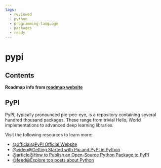 ```yaml
---
tags:
  - reviewed
  - python
  - programming-language
  - packages
  - ready
---
```


# pypi

## Contents

__Roadmap info from [roadmap website](https://roadmap.sh/python/python-package-managers/pypi)__

## PyPI

PyPI, typically pronounced pie-pee-eye, is a repository containing several hundred thousand packages. These range from trivial Hello, World implementations to advanced deep learning libraries.

Visit the following resources to learn more:

- [@official@PyPI Official Website](https://pypi.org/)
- [@video@Getting Started with Pip and PyPI in Python](https://www.youtube.com/watch?v=bPSfNKvhooA)
- [@article@How to Publish an Open-Source Python Package to PyPI](https://realpython.com/pypi-publish-python-package/)
- [@feed@Explore top posts about Python](https://app.daily.dev/tags/python?ref=roadmapsh)
